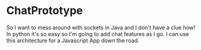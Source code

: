 # ChatPrototype

So I want to mess around with sockets in Java and I don't have a clue how! In python it's so easy so I'm going to add chat features as I go. I can use this architecture for a Javascript App down the road.
